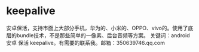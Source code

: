 # keepalive
安卓保活，支持市面上大部分手机，华为的、小米的、OPPO、vivo的。使用了底层的bundle技术，不是那些简单的一像素、后台音频等方案。 关键词：android 安卓 保活 keepalive。有需要的联系我。邮箱：350639746.qq.com
